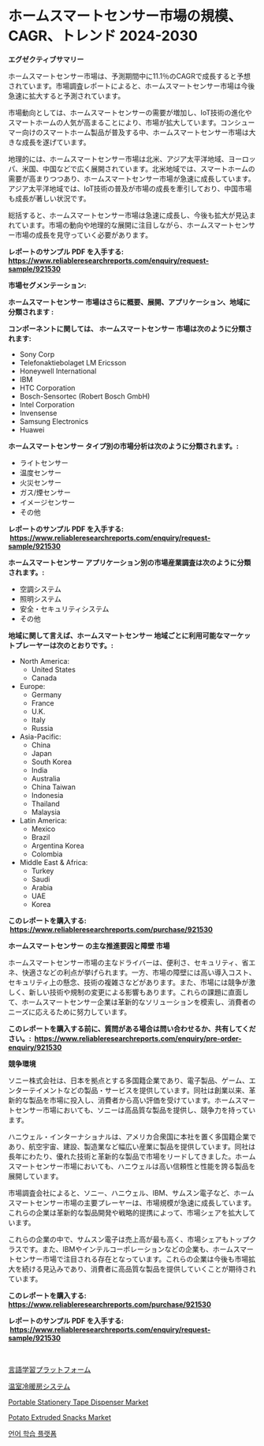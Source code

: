 <p><h1>ホームスマートセンサー市場の規模、CAGR、トレンド 2024-2030</h1></p><p><strong>エグゼクティブサマリー</strong></p>
<p><p>ホームスマートセンサー市場は、予測期間中に11.1％のCAGRで成長すると予想されています。市場調査レポートによると、ホームスマートセンサー市場は今後急速に拡大すると予測されています。</p><p>市場動向としては、ホームスマートセンサーの需要が増加し、IoT技術の進化やスマートホームの人気が高まることにより、市場が拡大しています。コンシューマー向けのスマートホーム製品が普及する中、ホームスマートセンサー市場は大きな成長を遂げています。</p><p>地理的には、ホームスマートセンサー市場は北米、アジア太平洋地域、ヨーロッパ、米国、中国などで広く展開されています。北米地域では、スマートホームの需要が高まりつつあり、ホームスマートセンサー市場が急速に成長しています。アジア太平洋地域では、IoT技術の普及が市場の成長を牽引しており、中国市場も成長が著しい状況です。</p><p>総括すると、ホームスマートセンサー市場は急速に成長し、今後も拡大が見込まれています。市場の動向や地理的な展開に注目しながら、ホームスマートセンサー市場の成長を見守っていく必要があります。</p></p>
<p><strong>レポートのサンプル PDF を入手する: <a href="https://www.reliableresearchreports.com/enquiry/request-sample/921530">https://www.reliableresearchreports.com/enquiry/request-sample/921530</a></strong></p>
<p><strong>市場セグメンテーション:</strong></p>
<p><strong> ホームスマートセンサー 市場はさらに概要、展開、アプリケーション、地域に分類されます :</strong></p>
<p><strong>コンポーネントに関しては、 ホームスマートセンサー 市場は次のように分類されます: &nbsp;</strong></p>
<p><ul><li>Sony Corp</li><li>Telefonaktiebolaget LM Ericsson</li><li>Honeywell International</li><li>IBM</li><li>HTC Corporation</li><li>Bosch-Sensortec (Robert Bosch GmbH)</li><li>Intel Corporation</li><li>Invensense</li><li>Samsung Electronics</li><li>Huawei</li></ul></p>
<p><strong> ホームスマートセンサー タイプ別の市場分析は次のように分類されます。:</strong></p>
<p><ul><li>ライトセンサー</li><li>温度センサー</li><li>火災センサー</li><li>ガス/煙センサー</li><li>イメージセンサー</li><li>その他</li></ul></p>
<p><strong>レポートのサンプル PDF を入手する: &nbsp;<a href="https://www.reliableresearchreports.com/enquiry/request-sample/921530">https://www.reliableresearchreports.com/enquiry/request-sample/921530</a></strong></p>
<p><strong> ホームスマートセンサー アプリケーション別の市場産業調査は次のように分類されます。:</strong></p>
<p><ul><li>空調システム</li><li>照明システム</li><li>安全・セキュリティシステム</li><li>その他</li></ul></p>
<p><strong>地域に関して言えば、ホームスマートセンサー 地域ごとに利用可能なマーケットプレーヤーは次のとおりです。:</strong></p>
<p><ul>
    <li>
        North America:
        <ul>
            <li>United States</li>
            <li>Canada</li>
        </ul>
    </li>
    <li>
        Europe:
        <ul>
            <li>Germany</li>
            <li>France</li>
            <li>U.K.</li>
            <li>Italy</li>
            <li>Russia</li>
        </ul>
    </li>
    <li>
        Asia-Pacific:
        <ul>
            <li>China</li>
            <li>Japan</li>
            <li>South Korea</li>
            <li>India</li>
            <li>Australia</li>
            <li>China Taiwan</li>
            <li>Indonesia</li>
            <li>Thailand</li>
            <li>Malaysia</li>
        </ul>
    </li>
    <li>
        Latin America:
        <ul>
            <li>Mexico</li>
            <li>Brazil</li>
            <li>Argentina Korea</li>
            <li>Colombia</li>
        </ul>
    </li>
    <li>
        Middle East & Africa:
        <ul>
            <li>Turkey</li>
            <li>Saudi</li>
            <li>Arabia</li>
            <li>UAE</li>
            <li>Korea</li>
        </ul>
    </li>
    </ul></p>
<p><strong>このレポートを購入する: &nbsp;<a href="https://www.reliableresearchreports.com/purchase/921530">https://www.reliableresearchreports.com/purchase/921530</a></strong></p>
<p><strong>ホームスマートセンサー の主な推進要因と障壁 市場</strong></p>
<p><p>ホームスマートセンサー市場の主なドライバーは、便利さ、セキュリティ、省エネ、快適さなどの利点が挙げられます。一方、市場の障壁には高い導入コスト、セキュリティ上の懸念、技術の複雑さなどがあります。また、市場には競争が激しく、新しい技術や規制の変更による影響もあります。これらの課題に直面して、ホームスマートセンサー企業は革新的なソリューションを模索し、消費者のニーズに応えるために努力しています。</p></p>
<p><strong>このレポートを購入する前に、質問がある場合は問い合わせるか、共有してください。:&nbsp; <a href="https://www.reliableresearchreports.com/enquiry/pre-order-enquiry/921530">https://www.reliableresearchreports.com/enquiry/pre-order-enquiry/921530</a></strong></p>
<p><strong>競争環境</strong></p>
<p><p>ソニー株式会社は、日本を拠点とする多国籍企業であり、電子製品、ゲーム、エンターテイメントなどの製品・サービスを提供しています。同社は創業以来、革新的な製品を市場に投入し、消費者から高い評価を受けています。ホームスマートセンサー市場においても、ソニーは高品質な製品を提供し、競争力を持っています。</p><p>ハニウェル・インターナショナルは、アメリカ合衆国に本社を置く多国籍企業であり、航空宇宙、建設、製造業など幅広い産業に製品を提供しています。同社は長年にわたり、優れた技術と革新的な製品で市場をリードしてきました。ホームスマートセンサー市場においても、ハニウェルは高い信頼性と性能を誇る製品を展開しています。</p><p>市場調査会社によると、ソニー、ハニウェル、IBM、サムスン電子など、ホームスマートセンサー市場の主要プレーヤーは、市場規模が急速に成長しています。これらの企業は革新的な製品開発や戦略的提携によって、市場シェアを拡大しています。</p><p>これらの企業の中で、サムスン電子は売上高が最も高く、市場シェアもトップクラスです。また、IBMやインテルコーポレーションなどの企業も、ホームスマートセンサー市場で注目される存在となっています。これらの企業は今後も市場拡大を続ける見込みであり、消費者に高品質な製品を提供していくことが期待されています。</p></p>
<p><strong>このレポートを購入する: &nbsp; <a href="https://www.reliableresearchreports.com/purchase/921530">https://www.reliableresearchreports.com/purchase/921530</a></strong></p>
<p><strong>レポートのサンプル PDF を入手する: &nbsp;<a href="https://www.reliableresearchreports.com/enquiry/request-sample/921530">https://www.reliableresearchreports.com/enquiry/request-sample/921530</a></strong><strong></strong></p>
<p>&nbsp;</p>
<p><p><a href="https://github.com/lababdou/Market-Research-Report-List-2/blob/main/5621548182220.md">言語学習プラットフォーム</a></p><p><a href="https://github.com/mohamedbakry57/Market-Research-Report-List-2/blob/main/6867768182219.md">温室冷暖房システム</a></p><p><a href="https://issuu.com/reportprime-2/docs/portable-stationery-tape-dispenser-market-size-203">Portable Stationery Tape Dispenser Market</a></p><p><a href="https://issuu.com/reportprime-2/docs/potato-extruded-snacks-market-size-2030.pptx">Potato Extruded Snacks Market</a></p><p><a href="https://github.com/laholand/Market-Research-Report-List-2/blob/main/3377748182215.md">언어 학습 플랫폼</a></p></p>
